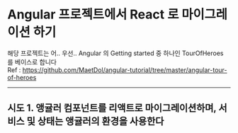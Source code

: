 # Angular 프로젝트에서 React 로 마이그레이션 하기

해당 프로젝트는 어.. 우선.. Angular 의 Getting started 중 하나인 TourOfHeroes 를 베이스로 합니다 <br />
Ref : https://github.com/MaetDol/angular-tutorial/tree/master/angular-tour-of-heroes

---

## 시도 1. 앵귤러 컴포넌트를 리액트로 마이그레이션하며, 서비스 및 상태는 앵귤러의 환경을 사용한다

